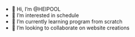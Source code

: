 - 👋 Hi, I’m @HEIPOOL
- 👀 I’m interested in schedule
- 🌱 I’m currently learning program from scratch
- 💞️ I’m looking to collaborate on website creations
<!---
HEIPOOL/HEIPOOL is a ✨ special ✨ repository because its `README.md` (this file) appears on your GitHub profile.
You can click the Preview link to take a look at your changes.
--->
